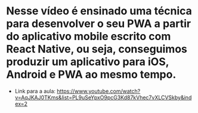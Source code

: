 # Nesse vídeo é ensinado uma técnica para desenvolver o seu PWA a partir do aplicativo mobile escrito com React Native, ou seja, conseguimos produzir um aplicativo para iOS, Android e PWA ao mesmo tempo.

- Link para a aula: https://www.youtube.com/watch?v=AqJKAJ0TKms&list=PL9uSeYpxO9pcG3Kd87kVhec7vXLCVSkby&index=2
